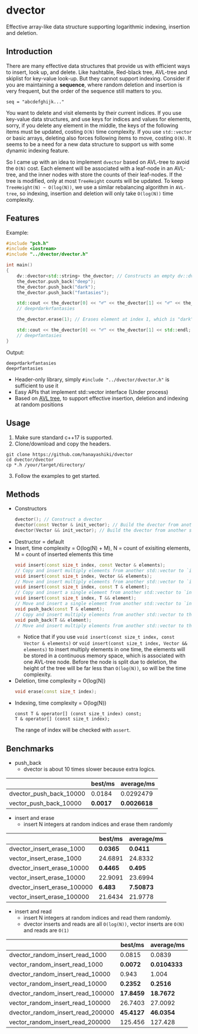 # dvector

Effective array-like data structure supporting logarithmic indexing, insertion and deletion.

## Introduction

There are many effective data structures that provide us with efficient ways to insert, look up, and delete. Like hashtable, Red-black tree, AVL-tree and skiplist for key-value look-up. But they cannot support indexing. Consider if you are maintaining a **sequence**, where random deletion and insertion is very frequent, but the order of the sequence still matters to you.

```
seq = "abcdefghijk..."
```
You want to delete and visit elements by their current indices. If you use key-value data structures, and use keys for indices and values for elements, sorry, if you delete any element in the middle, the keys of the following items must be updated, costing `O(N)` time complexity. If you use `std::vector` or basic arrays, deleting also forces following items to move, costing `O(N)`. It seems to be a need for a new data structure to support us with some dynamic indexing feature.

So I came up with an idea to implement `dvector` based on AVL-tree to avoid the `O(N)` cost. Each element will be associated with a leaf-node in an AVL-tree, and the inner nodes with store the counts of their leaf-nodes. If the tree is modified, only at most `TreeHeight` counts will be updated. To keep `TreeHeight(N) ~ O(log(N))`, we use a similar rebalancing algorithm in `AVL-tree`, so indexing, insertion and deletion will only take `O(log(N))` time complexity.

## Features
Example:
```cpp
#include "pch.h"
#include <iostream>
#include "../dvector/dvector.h"

int main()
{
    dv::dvector<std::string> the_dvector; // Constructs an empty dv::dvector, each element being a std::string
    the_dvector.push_back("deep");
    the_dvector.push_back("dark");
    the_dvector.push_back("fantasies");

    std::cout << the_dvector[0] << "♂" << the_dvector[1] << "♂" << the_dvector[2] << std::endl;
    // deep♂dark♂fantasies

    the_dvector.erase(1); // Erases element at index 1, which is "dark"

    std::cout << the_dvector[0] << "♂" << the_dvector[1] << std::endl;
    // deep♂fantasies
}
```
Output:
```
deep♂dark♂fantasies
deep♂fantasies
```

+ Header-only library, simply `#include "../dvector/dvector.h"` is sufficient to use it
+ Easy APIs that implement std::vector interface (Under process)
+ Based on [AVL tree](https://en.wikipedia.org/wiki/AVL_tree), to support effective insertion, deletion and indexing at random positions

## Usage
1. Make sure standard c++17 is supported.
2. Clone/download and copy the headers.
```
git clone https://github.com/hanayashiki/dvector
cd dvector/dvector
cp *.h /your/target/directory/
```
3. Follow the examples to get started.

## Methods

+ Constructors
  ```cpp
  dvector(); // Construct a dvector
  dvector(const Vector & init_vector); // Build the dvector from another std::vector of the same parameters
  dvector(Vector && init_vector); // Build the dvector from another std::vector of the same parameters
  ```
+ Destructor = default
+ Insert, time complexity = O(log(N) + M), N = count of exisiting elements, M = count of inserted elements this time
  ```cpp
  void insert(const size_t index, const Vector & elements); 
  // Copy and insert multiply elements from another std::vector to `index`
  void insert(const size_t index, Vector && elements); 
  // Move and insert multiply elements from another std::vector to `index`
  void insert(const size_t index, const T & element);
  // Copy and insert a single element from another std::vector to `index`
  void insert(const size_t index, T && element);
  // Move and insert a single element from another std::vector to `index`
  void push_back(const T & element);
  // Copy and insert multiply elements from another std::vector to the end of the array
  void push_back(T && element);
  // Move and insert multiply elements from another std::vector to the end of the array
  ```
  + Notice that if you use `void insert(const size_t index, const Vector & elements)` or `void insert(const size_t index, Vector && elements)` to insert multiply elements in one time, the elements will be stored in a continuous memory space, which is associated with one AVL-tree node. Before the node is split due to deletion, the height of the tree will be far less than `O(log(N))`, so will be the time complexity.
+ Deletion, time complexity = O(log(N))
  ```cpp
  void erase(const size_t index);
  ```
+ Indexing, time complexity = O(log(N))
  ```
  const T & operator[] (const size_t index) const;
  T & operator[] (const size_t index);
  ```
  The range of index will be checked with `assert`.
  
## Benchmarks

+ push_back
  + dvector is about 10 times slower because extra logics.

|                         | best/ms | average/ms |
|-------------------------|---------|------------|
| dvector_push_back_10000 | 0.0184  | 0.0292479  |
| vector_push_back_10000  | **0.0017**  | **0.0026618**  |

+ insert and erase
  + insert N integers at random indices and erase them randomly

|                             | best/ms | average/ms |
|-----------------------------|---------|------------|
| dvector_insert_erase_1000   | **0.0365**  | **0.0411**     |
| vector_insert_erase_1000    | 24.6891 | 24.8332    |
| dvector_insert_erase_10000  | **0.4465**  | **0.495**      |
| vector_insert_erase_10000   | 22.9091 | 23.6994    |
| dvector_insert_erase_100000 | **6.483**   | **7.50873**    |
| vector_insert_erase_100000  | 21.6434 | 21.9778    |

+ insert and read
  + insert N integers at random indices and read them randomly.
  + dvector inserts and reads are all `O(log(N))`, vector inserts are `O(N)` and reads are `O(1)`

|                                   | best/ms | average/ms |
|-----------------------------------|---------|------------|
| dvector_random_insert_read_1000   | 0.0815  | 0.0839     |
| vector_random_insert_read_1000    | **0.0072**  | **0.0104333**  |
| dvector_random_insert_read_10000  | 0.943   | 1.004      |
| vector_random_insert_read_10000   | **0.2352**  | **0.2516**     |
| dvector_random_insert_read_100000 | **17.8459** | **18.7672**    |
| vector_random_insert_read_100000  | 26.7403 | 27.0092    |
| dvector_random_insert_read_200000 | **45.4127** | **46.0354**    |
| vector_random_insert_read_200000  | 125.456 | 127.428    |
